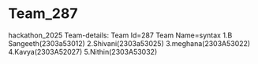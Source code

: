 # Team_287
hackathon_2025
Team-details:
Team Id=287
Team Name=syntax
1.B Sangeeth(2303a53012)
2.Shivani(2303a53025)
3.meghana(2303A53022)
4.Kavya(2303A52027)
5.Nithin(2303A53032)
